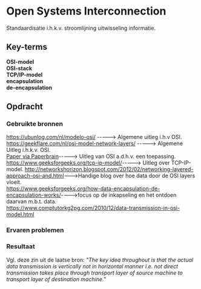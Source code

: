 # Open Systems Interconnection  
Standaardisatie i.h.k.v. stroomlijning uitwisseling informatie. 

## Key-terms
**OSI-model**  
**OSI-stack**   
**TCP/IP-model**  
**encapsulation**  
**de-encapsulation**  



## Opdracht
### Gebruikte bronnen
<https://ubunlog.com/nl/modelo-osi/>   -----> Algemene uitleg i.h.v OSI.  
 <https://geekflare.com/nl/osi-model-network-layers/>  -----> Algemene Uitleg i.h.k.v. OSI.  
 [Paper via Paperbrain](./01_Paper_OSI.pdf)-----> Uitleg van OSI a.d.h.v. een  toepassing.  
<https://www.geeksforgeeks.org/tcp-ip-model/>-----> Uitleg over TCP-IP-model.
<http://networkshorizon.blogspot.com/2012/02/networking-layered-approach-osi-and.html>--->Handige blog over hoe data door de OSI layers vloeit.  
<https://www.geeksforgeeks.org/how-data-encapsulation-de-encapsulation-works/>---->focus op de inkapseling en het ontdoen daarvan m.b.t. data.  
<https://www.comptutorkg2pg.com/2010/12/data-transmission-in-osi-model.html>

### Ervaren problemen


### Resultaat
Vgl. deze zin uit de laatse bron: *"The key idea throughout is that the actual data transmission is vertically not in horizontal manner i.e. not direct transmission takes place through transport layer of source machine to transport layer of destination machine."*
